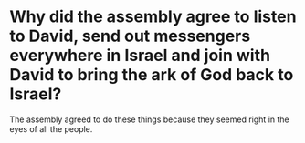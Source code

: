 # Why did the assembly agree to listen to David, send out messengers everywhere in Israel and join with David to bring the ark of God back to Israel?

The assembly agreed to do these things because they seemed right in the eyes of all the people.
